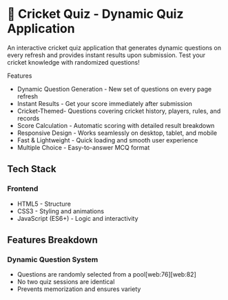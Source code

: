 # 🏏 Cricket Quiz - Dynamic Quiz Application

An interactive cricket quiz application that generates dynamic questions on every refresh and provides instant results upon submission. Test your cricket knowledge with randomized questions!

Features

- Dynamic Question Generation - New set of questions on every page refresh
- Instant Results - Get your score immediately after submission
- Cricket-Themed- Questions covering cricket history, players, rules, and records
- Score Calculation - Automatic scoring with detailed result breakdown
- Responsive Design - Works seamlessly on desktop, tablet, and mobile
- Fast & Lightweight - Quick loading and smooth user experience
- Multiple Choice - Easy-to-answer MCQ format

## Tech Stack
### Frontend
- HTML5 - Structure
- CSS3 - Styling and animations
- JavaScript (ES6+) - Logic and interactivity

##  Features Breakdown
### Dynamic Question System
- Questions are randomly selected from a pool[web:76][web:82]
- No two quiz sessions are identical
- Prevents memorization and ensures variety


